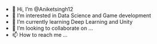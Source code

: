 - 👋 Hi, I’m @Aniketsingh12
- 👀 I’m interested in Data Science and Game development
- 🌱 I’m currently learning Deep Learning and Unity
- 💞️ I’m looking to collaborate on ...
- 📫 How to reach me ...

